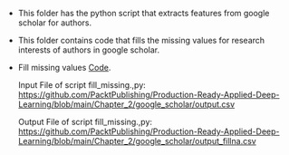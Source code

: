 - This folder has the python script that extracts features from google scholar for authors.

- This folder contains code that fills the missing values for research interests of authors in google scholar.

- Fill missing values [Code](./fill_missing.py).
    
    
   Input File of script fill_missing.,py:
   https://github.com/PacktPublishing/Production-Ready-Applied-Deep-Learning/blob/main/Chapter_2/google_scholar/output.csv

   Output File of script fill_missing.,py:
   https://github.com/PacktPublishing/Production-Ready-Applied-Deep-Learning/blob/main/Chapter_2/google_scholar/output_fillna.csv
